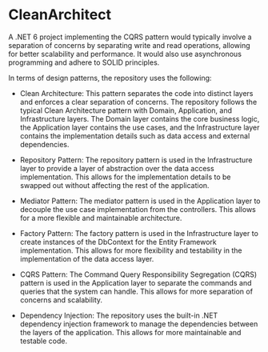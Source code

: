 # CleanArchitect
A .NET 6 project implementing the CQRS pattern would typically involve a separation of concerns by separating write and read operations, allowing for better scalability and performance. It would also use asynchronous programming and adhere to SOLID principles.

In terms of design patterns, the repository uses the following:

- Clean Architecture: This pattern separates the code into distinct layers and enforces a clear separation of concerns. The repository follows the typical Clean Architecture pattern with Domain, Application, and Infrastructure layers. The Domain layer contains the core business logic, the Application layer contains the use cases, and the Infrastructure layer contains the implementation details such as data access and external dependencies.

- Repository Pattern: The repository pattern is used in the Infrastructure layer to provide a layer of abstraction over the data access implementation. This allows for the implementation details to be swapped out without affecting the rest of the application.

- Mediator Pattern: The mediator pattern is used in the Application layer to decouple the use case implementation from the controllers. This allows for a more flexible and maintainable architecture.

- Factory Pattern: The factory pattern is used in the Infrastructure layer to create instances of the DbContext for the Entity Framework implementation. This allows for more flexibility and testability in the implementation of the data access layer.

- CQRS Pattern: The Command Query Responsibility Segregation (CQRS) pattern is used in the Application layer to separate the commands and queries that the system can handle. This allows for more separation of concerns and scalability.

- Dependency Injection: The repository uses the built-in .NET dependency injection framework to manage the dependencies between the layers of the application. This allows for more maintainable and testable code.
